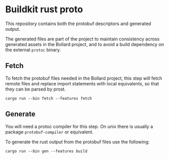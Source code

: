 # Buildkit rust proto

This repository contains both the protobuf descriptors and generated output.

The generated files are part of the project to maintain consistency across
generated assets in the Bollard project, and to avoid a build dependency on the
external `protoc` binary.

## Fetch

To fetch the protobuf files needed in the Bollard project, this step will fetch
remote files and replace import statements with local equivalents, so that they
can be parsed by prost.

```
cargo run --bin fetch --features fetch
```

## Generate

You will need a protoc compiler for this step. On unix there is usually a
package `protobuf-compiler` or equivalent.

To generate the rust output from the protobuf files use the following:

```
cargo run --bin gen --features build
```

